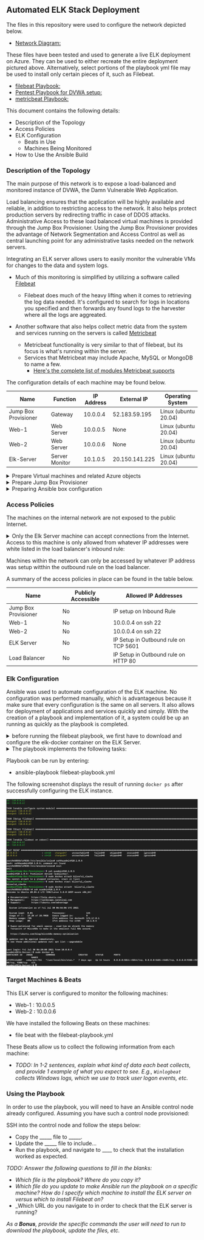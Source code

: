 ## Automated ELK Stack Deployment

The files in this repository were used to configure the network depicted below.

- [Network Diagram:](./images/Network%20Diagram%20(1).pdf)

These files have been tested and used to generate a live ELK deployment on Azure. They can be used to either recreate the entire deployment pictured above. Alternatively, select portions of the playbook yml file may be used to install only certain pieces of it, such as Filebeat.

- [filebeat Playbook:](filebeat-playbook.yml)
- [Pentest Playbook for DVWA setup:](pentest.yml)
- [metricbeat Playbook:](metricbeat-playbook.yml)

This document contains the following details:
- Description of the Topology
- Access Policies
- ELK Configuration
  - Beats in Use
  - Machines Being Monitored
- How to Use the Ansible Build


### Description of the Topology

The main purpose of this network is to expose a load-balanced and monitored instance of DVWA, the Damn Vulnerable Web Application.

Load balancing ensures that the application will be highly available and reliable, in addition to restricting access to the network.  It also helps protect production servers by redirecting traffic in case of DDOS attacks.  
Administrative Access to these load balanced virtual machines is provided through the Jump Box Provisioner.  Using the Jump Box Provisioner provides the advantage of Network Segmentation and Access Control as well as central launching point for any administrative tasks needed on the network servers.

Integrating an ELK server allows users to easily monitor the vulnerable VMs for changes to the data and system logs.

- Much of this monitoring is simplified by utilizing a software called [Filebeat](https://www.elastic.co/guide/en/beats/filebeat/current/filebeat-overview.html)
  - Filebeat does much of the heavy lifting when it comes to retrieving the log data needed.  It's configured to search for logs in locations you specified and then forwards any found logs to the harvester where all the logs are aggreated.


- Another software that also helps collect metric data from the system and services running on the servers is called [Metricbeat](https://www.elastic.co/guide/en/beats/metricbeat/current/metricbeat-overview.html)
  - Metricbeat functionality is very similar to that of filebeat, but its focus is what's running within the server.
  - Services that Metricbeat may include Apache, MySQL or MongoDB to name a few.  
    - [Here's the complete list of modules Metricbeat supports](https://www.elastic.co/guide/en/beats/metricbeat/current/metricbeat-overview.html)

The configuration details of each machine may be found below.

| Name                 | Function       | IP Address | External IP   | Operating System     |
|----------------------|----------------|------------|---------------|----------------------|
| Jump Box Provisioner | Gateway        | 10.0.0.4   | 52.183.59.195 | Linux (ubuntu 20.04) |
| Web-1                | Web Server     | 10.0.0.5   |      None     | Linux (ubuntu 20.04) |
| Web-2                | Web Server     | 10.0.0.6   |      None     | Linux (ubuntu 20.04) |
| Elk-Server           | Server Monitor | 10.1.0.5   | 20.150.141.225| Linux (ubuntu 20.04) |

<details>
  <summary>Prepare Virtual machines and related Azure objects</summary>
  
  ## CreateVMS
  1. [The Virtual Machines can be provisioned in the same manner. ](./images/CreateVM)
  2. [Once the VMs are provisioned the Load Balancer can be created. ](./images/CreateLoadBalancer.PNG)
  3. [Once the Load Balancer is created add Web-1 and Web-2 to a newly created Backend pool. ](./images/BackEndPool.PNG)
  4. [A load balancing rules is then created to manage the flow of traffic. ](./images/LoadBalanceRule.PNG)
  5. In order to get the machines to be able to communicate with each other add an SSH key to all your VMs
     * To generate the SSH Key run your can run the commands below or if you have one load that key:
       - ~/.ssh# ssh-keygen
       - ~/.ssh# cat id_rsa.pub
     * Once you have that key, go to each VM and select [Reset Password.](./images/ResetVMPassword.PNG)
       - Mode : Reset SSH Public Key
       - Username: Whatever username you setup the VMs with.
       - SSH public key: Copied key from generated code or old key you already had.

</details>

<details>
  <summary> Prepare Jump Box Provisioner</summary>
  
  ## Jump box configuration
  1. Switch to root by running:
     - sudo su
  2. Intall docker.io on the VM by running:
     - apt update
     - apt install docker.io
  3. Check to make sure sevice is running by entering:
     - systemctl status docker
  4. Once installed run:
     - docker pull cybersecurity/ansible
  5. If everything went well run:
     - docker run -ti cybersecurity/ansible:latest bash
       - This will start the container
     - run exit to quit the containter and go back to the Jump box.
  6. Modify the host file on the ansile container to include a reference to the Web Servers and to the Elk Server. ![Host Changes](./images/HostChanges.png)
  7. Next you install the necessary software by loading [ansible docker container](pentest.yml) into the Web servers via the Jump Box Provisioner.
  8. To test and see if everything worked out go to the IP address for the load balancer's setup.php page.  My page looks url is: [http://13.66.162.18/setup.php](./images/DVWATest.PNG), yours will be different.
</details>

<details>
  <summary> Preparing Ansible box configuration</summary>
  
  ## Configure Ansible Container
  1. Log into your Jump box and list your docker containers by running:
     - sudo docker container list -a ![list](./images/containerlist.png)
  2. Use the list results to retrieve the name of the container you want to start.
     - run docker start [container name] 
     - then run docker attach [container name] to get a shell in the container.
  3. Locate your ansible config file and hosts file.  
     - It will most likely be within the /etc/ansible/ folder
     - Modify the ansible.cfg file. ![changes](./images/ansibleconfiguser.png)
     - Modify the host file on the ansile container to include a reference to the Web Servers and to the Elk Server. ![Host Changes](./images/HostChanges.png)
  4. create a file within /etc/ansible/ called pentest-playbook.yml. 
     - run nano pentest-playbook.yml.
     - Copy the contents from [pentest-playbook.yml](pentest-playbook.yml)
     - Save the file changes and exit
  5. Next run the pentest-playbook.yml playbook in the ansible container by running.
     - ansible-playbook pentest-playbook.yml
  6. To test and see if everything worked out go to the IP address for the load balancer's setup.php page.  My page looks url is: ![http://13.66.162.18/setup.php](./images/DVWATest.PNG), yours will be different.
</details>

### Access Policies

The machines on the internal network are not exposed to the public Internet. 

<details>
  <summary>Only the Elk Server machine can accept connections from the Internet. Access to this machine is only allowed from whatever IP addresses were white listed in the load balancer's inbound rule:</summary>
    
  ## Creating Outbound rule on Elk Server
  1. Locate you IP address on https://whatismyipaddress.com
  2. [Once your IP address is located create an inbound rule allowing SSH access to your machine.](./images/InboundRuleElkServer.PNG)
</details>
    
    
Machines within the network can only be accessed by whatever IP address was setup witthin the outbound rule on the load balancer.

A summary of the access policies in place can be found in the table below.

| Name                 | Publicly Accessible | Allowed IP Addresses                 |
|----------------------|---------------------|--------------------------------------|
| Jump Box Provisioner | No                  | IP setup on Inbound Rule             |
| Web-1                | No                  | 10.0.0.4 on ssh 22                   |
| Web-2                | No                  | 10.0.0.4 on ssh 22                   |
| ELK Server           | No                  | IP Setup in Outbound rule on TCP 5601|
| Load Balancer        | No                  | IP Setup in Outbound rule on HTTP 80 |


### Elk Configuration  

Ansible was used to automate configuration of the ELK machine. No configuration was performed manually, which is advantageous because it make sure that every configuration is the same on all servers.  It also allows for deployment of applications and services quickly and simply.  With the creation of a playbook and implementation of it, a system could be up an running as quickly as the playbook is completed.

<details>
  <summary> before running the filebeat playbook, we first have to download and configure the elk-docker container on the ELK Server.</summary>
  
  ## Prepare [Elk Playbook: ](elk-playbook.yml)
  - Make sure machine has enought memory
  - Install docker.io
  - Install python pip
  - Install Elk (community.docker.docker_container) and set publish ports
  - Finally enable docker service at reboot.
</details>
  
<details>
  <summary>The playbook implements the following tasks:</summary>
  
  ## Ansible [filebeat Playbook: ](filebeat-playbook.yml)
  - First the the machine memory is increated to make sure there is enough memory to run the services ansible will install
  - Then the filebeat .deb file is downloaded and installed.
  - Once installed, it is setup and started.
  - Finally it is setup to start at reboot.
</details>

Playbook can be run by entering:
- ansible-playbook filebeat-playbook.yml

The following screenshot displays the result of running `docker ps` after successfully configuring the ELK instance.

![Elk Configuration Results Image](./images/ScreenShotAfterConfiguringElk.png)

### Target Machines & Beats
This ELK server is configured to monitor the following machines:
- Web-1 : 10.0.0.5
- Web-2 : 10.0.0.6

We have installed the following Beats on these machines:
- file beat with the filebeat-playbook.yml

These Beats allow us to collect the following information from each machine:
- _TODO: In 1-2 sentences, explain what kind of data each beat collects, and provide 1 example of what you expect to see. E.g., `Winlogbeat` collects Windows logs, which we use to track user logon events, etc._

### Using the Playbook
In order to use the playbook, you will need to have an Ansible control node already configured. Assuming you have such a control node provisioned: 

SSH into the control node and follow the steps below:
- Copy the _____ file to _____.
- Update the _____ file to include...
- Run the playbook, and navigate to ____ to check that the installation worked as expected.

_TODO: Answer the following questions to fill in the blanks:_
- _Which file is the playbook? Where do you copy it?_
- _Which file do you update to make Ansible run the playbook on a specific machine? How do I specify which machine to install the ELK server on versus which to install Filebeat on?_
- _Which URL do you navigate to in order to check that the ELK server is running?

_As a **Bonus**, provide the specific commands the user will need to run to download the playbook, update the files, etc._
